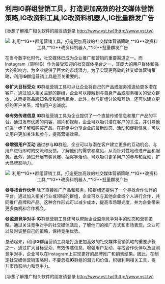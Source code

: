 ## **利用**IG**群组营销工具，打造更加高效的社交媒体营销策略,**IG**改资料工具,**IG**改资料机器人,**IG**批量群发广告**

[😍想了解推广相关软件的朋友请登录 http://www.vst.tw](http://www.vst.tw)

 <center><img src="https://vst.tw/MP4/tuiguang/png/1.png" alt="利用**IG**群组营销工具，打造更加高效的社交媒体营销策略,**IG**改资料工具,**IG**改资料机器人,**IG**批量群发广告"></center>

在当今数字化时代，社交媒体已成为企业推广和营销的重要渠道之一。而Instagram（简称**IG**）作为最受欢迎的社交媒体平台之一，其庞大的用户群体和强大的影响力，为企业提供了巨大的市场潜力。为了实现更高效的社交媒体营销策略，利用**IG**群组营销工具是至关重要的。

**😄扩大目标受众**
**IG**群组营销工具可以让企业将自己的产品或服务推送给更多潜在客户。通过加入相关主题的群组，企业可以接触到与自身产品或服务相关的受众群体，从而提高品牌知名度和销售机会。此外，参与群组讨论和互动，还可以建立更好的客户关系，增加用户忠诚度。

**😄有效传递信息**
**IG**群组营销工具为企业提供了一个直接传递信息和推广产品的平台。通过发布优质的内容、照片和视频，企业可以吸引潜在客户的关注，并引导他们进一步了解和购买产品。在群组中分享企业的最新动态、活动和促销信息，可以让用户更加关注和参与，提高营销效果。

**😄增强用户互动**
通过参与**IG**群组，企业可以与潜在客户建立更多的互动机会。与用户进行即时的交流和反馈，了解他们的需求和意见，从而针对性地改进产品和服务。此外，通过开展有奖竞赛、抽奖等活动，可以吸引更多用户的参与和互动，扩大品牌影响力。

 <center><img src="https://vst.tw/MP4/tuiguang/png/3.png" alt="利用**IG**群组营销工具，打造更加高效的社交媒体营销策略,**IG**改资料工具,**IG**改资料机器人,**IG**批量群发广告"></center>

**😄寻找合作伙伴**
除了直接推广产品和服务，**IG**群组还提供了一个寻找合作伙伴的平台。通过加入相关行业或领域的群组，企业可以与其他企业或个人进行合作，共同推广品牌和产品。这种合作形式可以减少成本，提高市场曝光度，并为企业带来更多商机和合作机会。

**😄监测竞争对手**
**IG**群组营销工具还可以帮助企业监测竞争对手的动态和营销策略。通过关注竞争对手的社交媒体活动，了解他们的推广方式和市场表现，企业可以及时调整自己的策略，保持竞争优势。

总结起来，利用**IG**群组营销工具是打造更加高效的社交媒体营销策略的重要步骤之一。通过扩大目标受众、有效传递信息、增强用户互动、寻找合作伙伴以及监测竞争对手，企业可以在Instagram上实现更好的品牌推广和销售结果。因此，在制定社交媒体营销策略时，不要忽视**IG**群组的潜力和价值，积极利用相关工具，提升市场影响力和竞争力。

[😍想了解推广相关软件的朋友请登录 http://www.vst.tw](http://www.vst.tw)



